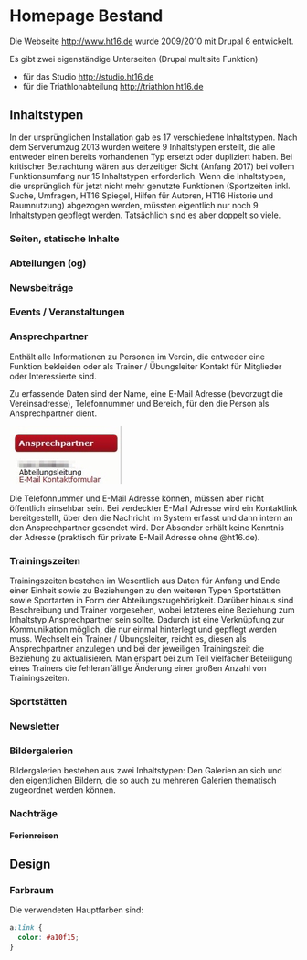 # Homepage Bestand

Die Webseite http://www.ht16.de wurde 2009/2010 mit Drupal 6 entwickelt.

Es gibt zwei eigenständige Unterseiten (Drupal multisite Funktion)

- für das Studio http://studio.ht16.de
- für die Triathlonabteilung http://triathlon.ht16.de

## Inhaltstypen
In der ursprünglichen Installation gab es 17 verschiedene Inhaltstypen. Nach dem Serverumzug 2013 wurden weitere 9 Inhaltstypen erstellt, die alle entweder einen bereits vorhandenen Typ ersetzt oder dupliziert haben. Bei kritischer Betrachtung wären aus derzeitiger Sicht (Anfang 2017) bei vollem Funktionsumfang nur 15 Inhaltstypen erforderlich. Wenn die Inhaltstypen, die ursprünglich für jetzt nicht mehr genutzte Funktionen (Sportzeiten inkl. Suche, Umfragen, HT16 Spiegel, Hilfen für Autoren, HT16 Historie und Raumnutzung) abgezogen werden, müssten eigentlich nur noch 9 Inhaltstypen gepflegt werden. Tatsächlich sind es aber doppelt so viele.

### Seiten, statische Inhalte



### Abteilungen (og)

### Newsbeiträge

### Events / Veranstaltungen

### Ansprechpartner

Enthält alle Informationen zu Personen im Verein, die entweder eine Funktion bekleiden oder als Trainer / Übungsleiter Kontakt für Mitglieder oder Interessierte sind.

Zu erfassende Daten sind der Name, eine E-Mail Adresse (bevorzugt die Vereinsadresse), Telefonnummer und Bereich, für den die Person als Ansprechpartner dient.

![Block Ansprechpartner](img/block-ap1.png)

Die Telefonnummer und E-Mail Adresse können, müssen aber nicht öffentlich einsehbar sein. Bei verdeckter E-Mail Adresse wird ein Kontaktlink bereitgestellt, über den die Nachricht im System erfasst und dann intern an den Ansprechpartner gesendet wird. Der Absender erhält keine Kenntnis der Adresse (praktisch für private E-Mail Adresse ohne @ht16.de).

### Trainingszeiten

Trainingszeiten bestehen im Wesentlich aus Daten für Anfang und Ende einer Einheit sowie zu Beziehungen zu den weiteren Typen Sportstätten sowie Sportarten in Form der Abteilungszugehörigkeit. Darüber hinaus sind Beschreibung und Trainer vorgesehen, wobei letzteres eine Beziehung zum Inhaltstyp Ansprechpartner sein sollte. Dadurch ist eine Verknüpfung zur Kommunikation möglich, die nur einmal hinterlegt und gepflegt werden muss. Wechselt ein Trainer / Übungsleiter, reicht es, diesen als Ansprechpartner anzulegen und bei der jeweiligen Trainingszeit die Beziehung zu aktualisieren. Man erspart bei zum Teil vielfacher Beteiligung eines Trainers die fehleranfällige Änderung einer großen Anzahl von Trainingszeiten.

### Sportstätten

### Newsletter

### Bildergalerien

Bildergalerien bestehen aus zwei Inhaltstypen: Den Galerien an sich und den eigentlichen Bildern, die so auch zu mehreren Galerien thematisch zugeordnet werden können.

### Nachträge

#### Ferienreisen

## Design

### Farbraum

Die verwendeten Hauptfarben sind:

```css
a:link {
  color: #a10f15;
}
```
